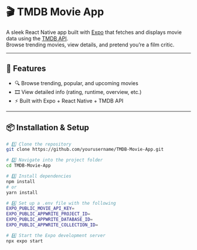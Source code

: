 # 🎬 TMDB Movie App

A sleek React Native app built with [Expo](https://expo.dev) that fetches and displays movie data using the [TMDB API](https://www.themoviedb.org/documentation/api).  
Browse trending movies, view details, and pretend you’re a film critic.

---

## 🚀 Features

- 🔍 Browse trending, popular, and upcoming movies  
- 🎞️ View detailed info (rating, runtime, overview, etc.)  
- ⚡ Built with Expo + React Native + TMDB API

---

## 📦 Installation & Setup

```bash
# 1️⃣ Clone the repository
git clone https://github.com/yourusername/TMDB-Movie-App.git

# 2️⃣ Navigate into the project folder
cd TMDB-Movie-App

# 3️⃣ Install dependencies
npm install
# or
yarn install

# 4️⃣ Set up a .env file with the following
EXPO_PUBLIC_MOVIE_API_KEY=
EXPO_PUBLIC_APPWRITE_PROJECT_ID=
EXPO_PUBLIC_APPWRITE_DATABASE_ID=
EXPO_PUBLIC_APPWRITE_COLLECTION_ID=

# 4️⃣ Start the Expo development server
npx expo start
